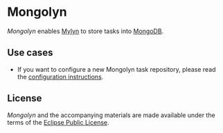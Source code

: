 Mongolyn
========

_Mongolyn_ enables [Mylyn](http://www.eclipse.org/mylyn/) to store tasks into [MongoDB](http://www.mongodb.org).


Use cases
-----------

- If you want to configure a new Mongolyn task repository, please read the [configuration instructions](https://github.com/belaso/mongolyn/wiki/Configuration).


License
-------

_Mongolyn_ and the accompanying materials are made available under the terms of the [Eclipse Public License](http://www.eclipse.org/legal/epl-v10.html).
